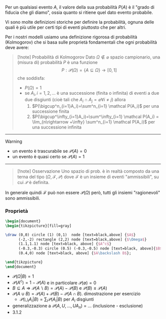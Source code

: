 Per un qualsiasi evento $A$, il valore della sua probabilità $P(A)$ è il "grado di fiducia che gli diamo", ossia quanto si ritiene quel dato evento probabile.

Vi sono molte definizioni storiche per definire la probabilità, ognuna delle quali è più utile per certi tipi di eventi piuttosto che per altri.

Per i nostri modelli usiamo una definizione rigorosa di probabilità (Kolmogorov) che si basa sulle proprietà fondamentali che ogni probabilità deve avere:
>[!note] Probabilità di Kolmogorov
>Dato $\Omega\notin\varnothing$ spazio campionario, una (misura di) probabilità $P$ è una funzione
>$$
>P:\mathcal P(\Omega) = \{A\subseteq \Omega\} \rightarrow [0,1]
>$$ 
>che soddisfa:
>- $P(\Omega)=1$
>- se $A_i, i=1,2,...$ è una successione (finita o infinita) di eventi a due  due disgiunti (cioè tali che $A_i \cap A_j = \varnothing \forall i \neq j$) allora
>	1. $P(\bigcup^n_{i=1}A_i)=\sum^n_{i=1} \mathcal P(A_i)$ per una successione finita
>	2. $P(\bigcup^\infty_{i=1}A_i)=\sum^\infty_{i=1} \mathcal P(A_i) = \lim_{n\rightarrow +\infty} \sum^n_{i=1} \mathcal P(A_i)$ per una successione infinita

___

>[!warning]
>- un evento è trascurabile se $\mathcal P(A)=0$
>- un evento è quasi certo se $\mathcal P(A) = 1$

___

>[!note] Osservazione
>Uno spazio di prob. è in realtà composto da una terna del tipo $(\Omega, \mathcal F, \mathcal P)$ dove $\mathcal F$ è un insieme di eventi "ammissibili", su cui $\mathcal P$ è definita.

In generale quindi $\mathcal F$ può non essere $\mathcal P(\Omega)$ però, tutti gli insiemi "ragionevoli" sono ammissibili.
### Proprietà
```tikz
\begin{document}
\begin{tikzpicture}[fill=gray]

\draw (0,0) circle (1) (0,1)  node [text=black,above] {$A$}
      (-2,-2) rectangle (2,2) node [text=black,above] {$\Omega$}
      (1.1,1.1) node [text=black, above] {$A^c$}
      (-0.3,-0.3) circle (0.5) (-0.3,-0.5) node [text=black, above]{$B$}
      (0.4,0) node [text=black, above] {$A\backslash B$};

\end{tikzpicture}
\end{document}
```
- $\mathcal P(\Omega|B)=1$
- $\mathcal P(A^c) = 1-\mathcal P(A)$ e in particolare $\mathcal P(\emptyset) = 0$
- $B \subseteq A \Rightarrow \mathcal P(A\backslash B) = \mathcal P(A)-\mathcal P(B)$ e $\mathcal P(B) \leq \mathcal P(A)$
- $\mathcal P(A\cup B) = \mathcal P(A) + \mathcal P(B) - \mathcal P(A \cap B)$.
  dimostrazione per esercizio
  - $\mathcal P(\bigcup_i A_i|B) = \sum_i \mathcal P(A_i|B)$ per $A_i$ disgiunti
- generalizzazione a $\mathcal P(A,U,...,UA_n)$ = ... (inclusione - esclusione)
- 3.1.2